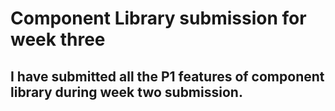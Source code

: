 # Component Library submission for week three

## I have submitted all the P1 features of component library during week two submission.
